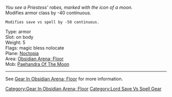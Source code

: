 *You see a Priestess' robes, marked with the icon of a moon.*  
Modifies armor class by -40 continuous.

`Modifies save vs spell by -50 continuous.`

Type: armor  
Slot: on body  
Weight: 5  
Flags: magic bless nolocate  
Plane: [Noctopia](:Category:Noctopia.md "wikilink")  
Area: [Obsidian Arena;
Floor](:Category:Obsidian_Arena;_Floor.md "wikilink")  
Mob: [Paehandra Of The Moon](Paehandra_Of_The_Moon "wikilink")  

------------------------------------------------------------------------

See [Gear In Obsidian Arena;
Floor](:Category:Gear_In_Obsidian_Arena;_Floor.md "wikilink") for more
information.

[Category:Gear In Obsidian Arena;
Floor](Category:Gear_In_Obsidian_Arena;_Floor "wikilink") [Category:Lord
Save Vs Spell Gear](Category:Lord_Save_Vs_Spell_Gear "wikilink")
